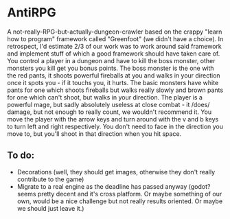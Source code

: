 # AntiRPG

A not-really-RPG-but-actually-dungeon-crawler based on the crappy "learn how to program" framework called "Greenfoot" (we didn't have a choice).
In retrospect, I'd estimate 2/3 of our work was to work around said framework and implement stuff of which a good framework should have taken care of.
You control a player in a dungeon and have to kill the boss monster, other monsters you kill get you bonus points. The boss monster is the one with the red pants, it shoots powerful fireballs at you and walks in your direction once it spots you - if it touchs you, it hurts. The basic monsters have white pants for one which shoots fireballs but walks really slowly and brown pants for one which can't shoot, but walks in your direction.
The player is a powerful mage, but sadly absolutely useless at close combat - it /does/ damage, but not enough to really count, we wouldn't recommend it.
You move the player with the arrow keys and turn around with the v and b keys to turn left and right respectively. You don't need to face in the direction you move to, but you'll shoot in that direction when you hit space.

## To do:
* Decorations (well, they should get images, otherwise they don't really contribute to the game)
* Migrate to a real engine as the deadline has passed anyway (godot? seems pretty decent and it's cross platform. Or maybe something of our own, would be a nice challenge but not really results oriented. Or maybe we should just leave it.)
